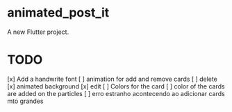 # animated_post_it

A new Flutter project.


# TODO

[x] Add a handwrite font
[ ] animation for add and remove cards
[ ] delete
[x] animated background
[x] edit
[ ] Colors for the card
[ ] color of the cards are added on the particles
[ ] erro estranho acontecendo ao adicionar cards mto grandes